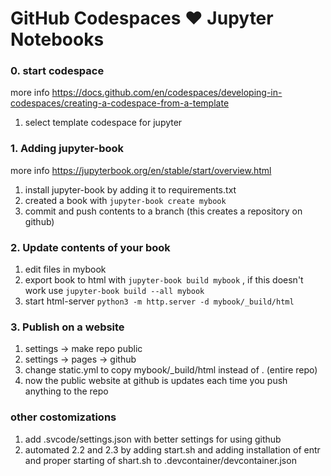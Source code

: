 # GitHub Codespaces ♥️ Jupyter Notebooks

### 0. start codespace<br>
more info https://docs.github.com/en/codespaces/developing-in-codespaces/creating-a-codespace-from-a-template
1. select template codespace for jupyter

### 1. Adding jupyter-book<br> 
more info https://jupyterbook.org/en/stable/start/overview.html
1. install jupyter-book by adding it to requirements.txt
2. created a book with ``jupyter-book create mybook``
3. commit and push contents to a branch (this creates a repository on github)

### 2. Update contents of your book
1. edit files in mybook
2. export book to html with ``jupyter-book build mybook`` , if this doesn't work use ``jupyter-book build --all mybook``
3. start html-server ``python3 -m http.server -d mybook/_build/html``

### 3. Publish on a website
1. settings -> make repo public
2. settings -> pages -> github
3. change static.yml to copy mybook/_build/html instead of . (entire repo)
4. now the public website at github is updates each time you push anything to the repo

### other costomizations
1. add .svcode/settings.json with better settings for using github
2. automated 2.2 and 2.3 by adding start.sh and adding installation of entr and proper starting of shart.sh to .devcontainer/devcontainer.json
